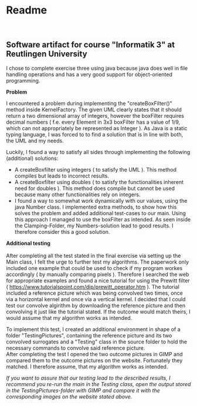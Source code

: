 <h1>Readme</h1> <br>
<h2>Software artifact for course "Informatik 3" at Reutlingen University</h2>

<p>
I chose to complete exercise three using java because java does well in file 
handling operations and has a very good support for object-oriented programming. 
</p>

<b>Problem</b> <br>
<p>
I encountered a problem during implementing the "createBoxFilter()" method inside KernelFactory. 
The given UML clearly states that it should return a two dimensional array of integers, 
however the boxFilter requires decimal numbers ( f.e. every Element in 3x3 boxFilter has a value of 1/9, 
which can not appropriately be represented as Integer ). As Java is a static typing language, I was forced to to find a solution that is in line with both, the UML and my needs.
</p>

<p> Luckily, I found a way to satisfy all sides through implementing the following (additional) solutions:</p>
<ul>
<li>
A createBoxfilter using integers ( to satisfy the UML ). This method compiles but leads to incorrect results.
</li>
<li>
A createBoxfilter using doubles ( to satisfy the functionalities inherent need for doubles ). This method does compile but cannot be used because many other functionalities rely on integers. 
</li>
<li>
I found a way to somewhat work dynamically with our values, using the java Number class. I implemented extra methods, to show how this solves the problem and added additional test-cases to our main. Using this approach I managed to use the boxFilter as intended. As seen inside the Clamping-Folder, my Numbers-solution lead to good results. I therefore consider this a good solution.
</li>
</ul>

<b>Additional testing </b>
<br><br>
After completing all the test stated in the final exercise via setting up the Main class, I felt the urge to further test my algorithms. The paperwork only included one example that could be used to check if my program workes accordingly ( by manually comparing pixels ). 
Therefore I searched the web for appropriate examples and found a nice tutorial for using the Prewitt filter ( https://www.tutorialspoint.com/dip/prewitt_operator.htm ). The tutorial included a reference picture which was being convolved two times, once via a horizontal kernel and once via a vertical kernel. I decided that I could test our convolve algirithm by downloading the reference picture and then convolving it just like the tutorial stated. If the outcome would match theirs, I would assume that my algorithm works as intended. <br>

To implement this test, I created an additional environment in shape of a folder "TestingPictures", containing the reference picture and its two convolved surrogates and a "Testing" class in the source folder to hold the necessary commands to convolve said reference picture. <br> 
After completing the test I opened the two outcome pictures in GIMP and compared them to the outcome pictures on the website. Fortunately they matched. I therefore assume, that my algorithm works as intended. <br>

*If you want to assure that our testing lead to the described results, I recommend you re-run the main in the Testing class, open the output stored in the TestingPictures-folder with GIMP and compare it with the corresponding images on the website stated above.*
